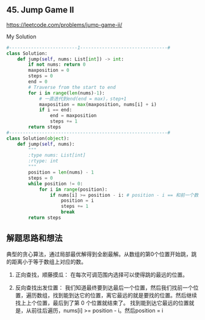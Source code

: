 ## 45. Jump Game II

https://leetcode.com/problems/jump-game-ii/

My Solution

```python
#-------------------------1--------------------------------#
class Solution:
    def jump(self, nums: List[int]) -> int:
        if not nums: return 0
        maxposition = 0 
        steps = 0
        end = 0
        # Traverse from the start to end
        for i in range(len(nums)-1):
            # 一直迭代到end(end = max)，step+1
            maxposition = max(maxposition, nums[i] + i)
            if i == end:
                end = maxposition
                steps += 1
        return steps
#----------------------------------------------------------#
class Solution(object):
    def jump(self, nums):
        """
        :type nums: List[int]
        :rtype: int
        """
        position = len(nums) - 1
        steps = 0
        while position != 0:
            for i in range(position):
                if nums[i] >= position - i: # position - i == 和前一个数组相隔的位置
                    position = i
                    steps += 1
                    break
        return steps
```

## 解题思路和想法
典型的贪心算法，通过局部最优解得到全剧最解。从数组的第0个位置开始跳，跳的距离小于等于数组上对应的数。

1. 正向查找，顺藤摸瓜：
在每次可调范围内选择可以使得跳的最远的位置。

2. 反向查找出发位置： 我们知道最终要到达最后一个位置，然后我们找前一个位置，遍历数组，找到能到达它的位置，离它最远的就是要找的位置。然后继续找上上个位置，最后到了第 0 个位置就结束了。
找到能到达它最远的位置就是，从前往后遍历，nums[i] >= position - i。然后position = i
